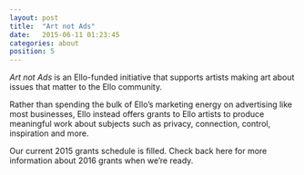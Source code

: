 ```yaml
---
layout: post
title:  "Art not Ads"
date:   2015-06-11 01:23:45
categories: about
position: 5
---
```


_Art not Ads_ is an Ello-funded initiative that supports artists making art about issues that matter to the Ello community. 

Rather than spending the bulk of Ello’s marketing energy on advertising like most businesses, Ello instead offers grants to Ello artists to produce meaningful work about subjects such as privacy, connection, control, inspiration and more. 

Our current 2015 grants schedule is filled. Check back here for more information about 2016 grants when we’re ready.
